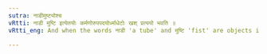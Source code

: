 ```yaml
---
sutra: नाडीमुष्ट्योश्च
vRtti: नाडी मुष्टि इत्येतयोः कर्मणोरुपपदयोर्ध्माधेटोः खश् प्रत्ययो भवति ॥
vRtti_eng: And when the words नाडी 'a tube' and मुष्टि 'fist' are objects in composition with the verbs ध्मा and धे, the affix खश् is employed.

---
```

